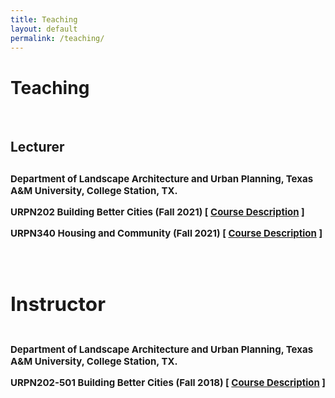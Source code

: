 ```yaml
---
title: Teaching
layout: default
permalink: /teaching/
---
```


# Teaching 
<br />

<h2>Lecturer<h2>
<p style="font-size: 15px;">Department of Landscape Architecture and Urban Planning, Texas A&M University, College Station, TX.</p> 

<p style="font-size: 15px;"><b>URPN202 Building Better Cities (Fall 2021) [ <a href="javascript:void(0);" onclick="showdropinfo('URPN202_Fall2021');" style="font-size= 15px;">Course Description</a> ]</b></p>

<div id='URPN202_Fall2021' class="abstractcollapsed" style="display:none; font-size: 15px;">
    This course aims to introduce students to contemporary issues of urbanization, past influences and current practice of public city/urban planning in the United States. One of the many definitions of city planning is “a systematic, creative way to influence the future of neighborhoods, cities, rural and metropolitan areas, an entire nation and even the world” to improve the welfare and quality of life for residents in the community. Planning in this context involves making decisions and taking action related to issues that affect the entire community such as land use, transportation, housing, social services, community and economic development, environmental quality, and so on. Students will learn about the tools, techniques and challenges of being a planner, issues that affect planning, concepts related to planning processes, as well as the various fields of planning. <br><br>
    This course provides a strong foundation for students who wish to pursue advanced study in planning or related disciplines. For those choosing other career paths, this class also aims to provide students with the knowledge and skills that they can use in their desired fields of study and as active citizens in their respective communities. 
</div>

<p style="font-size: 15px;"><b>URPN340 Housing and Community (Fall 2021) [ <a href="javascript:void(0);" onclick="showdropinfo('URPN340_Fall2021');" style="font-size= 15px;">Course Description</a> ]<b></p> 

<div id='URPN340_Fall2021' class="abstractcollapsed" style="display:none; font-size: 15px;">
    This course is designed to help students explore the complexity of housing and housing-related issues from a planning perspective. You will develop a basic understanding of the housing market, its relationship to community development, its importance to communities and the U.S. economy and major housing challenges facing the US.  <br/>
    <br/>
    A wide variety of topics will be discussed, including the use and meaning of housing; the development of Federal, State, and local housing policy; the changing dynamics of housing policy; the housing market; housing finance; the challenge of providing affordable housing; and the relationship of housing to community development and neighborhood transformation. Class time will be devoted to lectures, class discussions, group discussions and films.  
</div>

<br />

<h2>Instructor<h2>
<p style="font-size: 15px;">Department of Landscape Architecture and Urban Planning, Texas A&M University, College Station, TX.</p>

<p style="font-size: 15px;"><b>URPN202-501 Building Better Cities (Fall 2018) [ <a href="javascript:void(0);" onclick="showdropinfo('URPN202-501_Fall2018');" style="font-size= 15px;">Course Description</a> ]</b></p>

<div id='URPN202-501_Fall2018' class="abstractcollapsed" style="display:none; font-size: 15px;">
    This course aims to introduce students to contemporary issues of urbanization, past influences and current practice of public planning in the United States. One of the many definitions of city planning is “a systematic, creative way to influence the future of neighborhoods, cities, rural and metropolitan areas, an entire nation and even the world” to improve the welfare and quality of life for residents in the community. Planning in this context involves making decisions and taking action related to issues that affect the entire community such as land use, transportation, housing, social services, community and economic development, environmental quality, and so on. Students will learn about the tools, techni ques and challenges of being a planner, issues that affect planning, concepts related to planning processes, as well as the various fields of planning.<br/>
    <br/>
    This course provides a strong foundation for students who wish to pursue advanced study in planning or related disciplines. For those choosing other career paths, this class also aims to provide students with the knowledge and skills that they can use in their desired fields of study and as active citizens in their respective communities.
</div>

